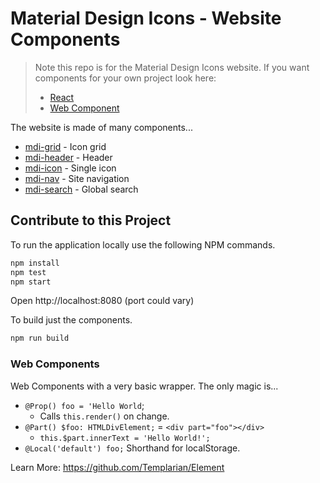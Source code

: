 # Material Design Icons - Website Components

> Note this repo is for the Material Design Icons website. If you want components for your own project look here:
>
> - [React](https://github.com/Templarian/MaterialDesign-React/)
> - [Web Component](https://github.com/Templarian/MaterialDesign-WebComponent/)

The website is made of many components...

- [mdi-grid](src/mdi/grid/) - Icon grid
- [mdi-header](src/mdi/header/) - Header
- [mdi-icon](src/mdi/icon/) - Single icon
- [mdi-nav](src/mdi/nav/) - Site navigation
- [mdi-search](src/mdi/search/) - Global search

## Contribute to this Project

To run the application locally use the following NPM commands.

```bash
npm install
npm test
npm start
```

Open http://localhost:8080 (port could vary)

To build just the components.

```bash
npm run build
```

### Web Components

Web Components with a very basic wrapper. The only magic is...

- `@Prop() foo = 'Hello World`;
  - Calls `this.render()` on change.
- `@Part() $foo: HTMLDivElement;` = `<div part="foo"></div>`
  - `this.$part.innerText = 'Hello World!';`
- `@Local('default') foo;` Shorthand for localStorage.

Learn More: https://github.com/Templarian/Element